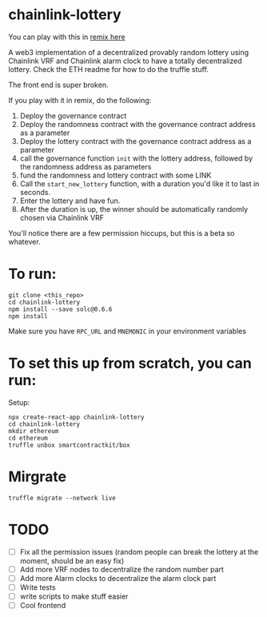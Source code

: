 # chainlink-lottery

You can play with this in [remix here](https://remix.ethereum.org/#version=soljson-v0.6.6+commit.6c089d02.js&optimize=false&gist=b3939b346828763673a188007e8f487c)

A web3 implementation of a decentralized provably random lottery using Chainlink VRF and Chainlink alarm clock to have a totally decentralized lottery. Check the ETH readme for how to do the truffle stuff. 

The front end is super broken. 

If you play with it in remix, do the following:

1. Deploy the governance contract
2. Deploy the randomness contract with the governance contract address as a parameter
3. Deploy the lottery contract with the governance contract address as a parameter
4. call the governance function `init` with the lottery address, followed by the randomness address as parameters
5. fund the randomness and lottery contract with some LINK
6. Call the `start_new_lottery` function, with a duration you'd like it to last in seconds.
7. Enter the lottery and have fun.
8. After the duration is up, the winner should be automatically randomly chosen via Chainlink VRF

You'll notice there are a few permission hiccups, but this is a beta so whatever. 

# To run:

```
git clone <this_repo>
cd chainlink-lottery
npm install --save solc@0.6.6
npm install
```

Make sure you have `RPC_URL` and `MNEMONIC` in your environment variables

# To set this up from scratch, you can run:
Setup:

```
npx create-react-app chainlink-lottery
cd chainlink-lottery
mkdir ethereum
cd ethereum
truffle unbox smartcontractkit/box
```

# Mirgrate

`truffle migrate --network live`

# TODO

- [ ] Fix all the permission issues (random people can break the lottery at the moment, should be an easy fix)
- [ ] Add more VRF nodes to decentralize the random number part
- [ ] Add more Alarm clocks to decentralize the alarm clock part
- [ ] Write tests
- [ ] write scripts to make stuff easier
- [ ] Cool frontend
